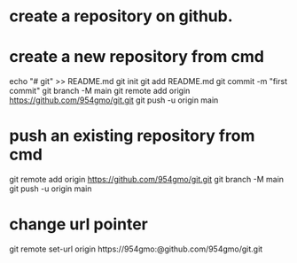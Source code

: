 # create a repository on github. 

# create a new repository from cmd
echo "# git" >> README.md
  git init
  git add README.md
  git commit -m "first commit"
  git branch -M main
  git remote add origin https://github.com/954gmo/git.git
  git push -u origin main

  # push an existing repository from cmd  
  git remote add origin https://github.com/954gmo/git.git
  git branch -M main
  git push -u origin main

# change url pointer 
git remote set-url origin https://954gmo:<MYTOKEN>@github.com/954gmo/git.git